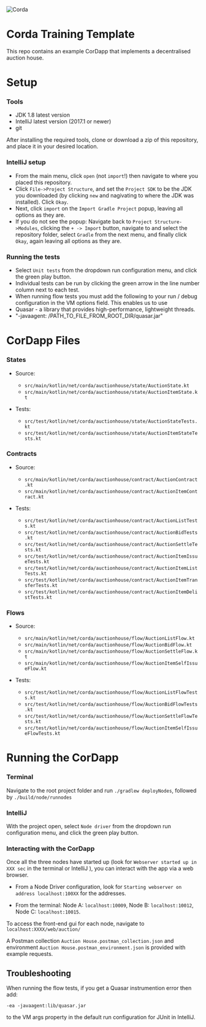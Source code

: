 ![Corda](https://www.corda.net/wp-content/uploads/2016/11/fg005_corda_b.png)

# Corda Training Template

This repo contains an example CorDapp that implements a decentralised auction house.

# Setup

### Tools 
* JDK 1.8 latest version
* IntelliJ latest version (2017.1 or newer)
* git

After installing the required tools, clone or download a zip of this repository, and place it in your desired 
location.

### IntelliJ setup
* From the main menu, click `open` (not `import`!) then navigate to where you placed this repository.
* Click `File->Project Structure`, and set the `Project SDK` to be the JDK you downloaded (by clicking `new` and 
nagivating to where the JDK was installed). Click `Okay`.
* Next, click `import` on the `Import Gradle Project` popup, leaving all options as they are. 
* If you do not see the popup: Navigate back to `Project Structure->Modules`, clicking the `+ -> Import` button,
navigate to and select the repository folder, select `Gradle` from the next menu, and finally click `Okay`, 
again leaving all options as they are.


### Running the tests
* Select `Unit tests` from the dropdown run configuration menu, and click the green play button.
* Individual tests can be run by clicking the green arrow in the line number column next to each test.
* When running flow tests you must add the following to your run / debug configuration in the VM options field. This enables us to use
* Quasar - a library that provides high-performance, lightweight threads.
* "-javaagent: /PATH_TO_FILE_FROM_ROOT_DIR/quasar.jar"

# CorDapp Files

### States

* Source: 
   * `src/main/kotlin/net/corda/auctionhouse/state/AuctionState.kt`
   * `src/main/kotlin/net/corda/auctionhouse/state/AuctionItemState.kt`

* Tests:
   * `src/test/kotlin/net/corda/auctionhouse/state/AuctionStateTests.kt`
   * `src/test/kotlin/net/corda/auctionhouse/state/AuctionItemStateTests.kt`

### Contracts

* Source: 
   * `src/main/kotlin/net/corda/auctionhouse/contract/AuctionContract.kt`
   * `src/main/kotlin/net/corda/auctionhouse/contract/AuctionItemContract.kt`

* Tests:
   * `src/test/kotlin/net/corda/auctionhouse/contract/AuctionListTests.kt`
   * `src/test/kotlin/net/corda/auctionhouse/contract/AuctionBidTests.kt`
   * `src/test/kotlin/net/corda/auctionhouse/contract/AuctionSettleTests.kt`
   * `src/test/kotlin/net/corda/auctionhouse/contract/AuctionItemIssueTests.kt`
   * `src/test/kotlin/net/corda/auctionhouse/contract/AuctionItemListTests.kt`
   * `src/test/kotlin/net/corda/auctionhouse/contract/AuctionItemTransferTests.kt`
   * `src/test/kotlin/net/corda/auctionhouse/contract/AuctionItemDelistTests.kt`

### Flows

* Source:
   * `src/main/kotlin/net/corda/auctionhouse/flow/AuctionListFlow.kt`
   * `src/main/kotlin/net/corda/auctionhouse/flow/AuctionBidFlow.kt`
   * `src/main/kotlin/net/corda/auctionhouse/flow/AuctionSettleFlow.kt`
   * `src/main/kotlin/net/corda/auctionhouse/flow/AuctionItemSelfIssueFlow.kt`

* Tests:
   * `src/test/kotlin/net/corda/auctionhouse/flow/AuctionListFlowTests.kt`
   * `src/test/kotlin/net/corda/auctionhouse/flow/AuctionBidFlowTests.kt`
   * `src/test/kotlin/net/corda/auctionhouse/flow/AuctionSettleFlowTests.kt`
   * `src/test/kotlin/net/corda/auctionhouse/flow/AuctionItemSelfIssueFlowTests.kt`

# Running the CorDapp

### Terminal
Navigate to the root project folder and run `./gradlew deployNodes`, followed by `./build/node/runnodes`

### IntelliJ
With the project open, select `Node driver` from the dropdown run configuration menu, and click the green play button.

### Interacting with the CorDapp
Once all the three nodes have started up (look for `Webserver started up in XXX sec` in the terminal or IntelliJ ),
you can interact with the app via a web browser. 
* From a Node Driver configuration, look for `Starting webserver on address localhost:100XX` for the addresses. 

* From the terminal: Node A: `localhost:10009`, Node B: `localhost:10012`, Node C: `localhost:10015`.

To access the front-end gui for each node, navigate to `localhost:XXXX/web/auction/`

A Postman collection `Auction House.postman_collection.json` and environment `Auction House.postman_environment.json`
is provided with example requests.

## Troubleshooting
When running the flow tests, if you get a Quasar instrumention error then add:

```-ea -javaagent:lib/quasar.jar```

to the VM args property in the default run configuration for JUnit in IntelliJ.

